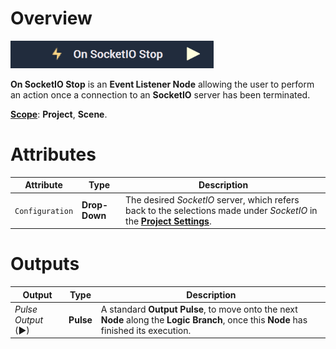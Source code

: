 # Overview

![The On SocketIO Stop Node.](../../../../.gitbook/assets/onsocketiostop.png)

**On SocketIO Stop** is an **Event Listener Node** allowing the user to perform an action once a connection to an **SocketIO** server has been terminated.

[**Scope**](../../overview.md#scopes): **Project**, **Scene**.

# Attributes

|Attribute|Type|Description|
|---|---|---|
|`Configuration`|**Drop-Down**|The desired _SocketIO_ server, which refers back to the selections made under *SocketIO* in the [**Project Settings**](../../../modules/project-settings.md).| 


# Outputs

|Output|Type|Description|
|---|---|---|
|*Pulse Output* (►)|**Pulse**|A standard **Output Pulse**, to move onto the next **Node** along the **Logic Branch**, once this **Node** has finished its execution.|




